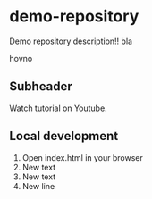 # demo-repository

Demo repository description!!
bla

hovno

## Subheader

Watch tutorial on Youtube. 

 ## Local development

 1. Open index.html in your browser
 2. New text
 3. New text
 4. New line
